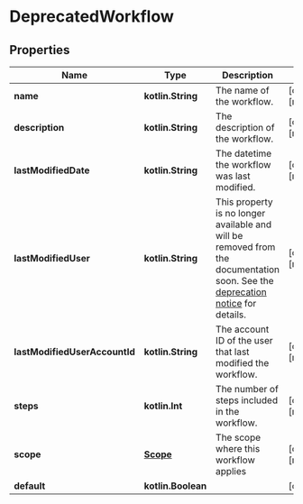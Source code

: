 
# DeprecatedWorkflow

## Properties
Name | Type | Description | Notes
------------ | ------------- | ------------- | -------------
**name** | **kotlin.String** | The name of the workflow. |  [optional] [readonly]
**description** | **kotlin.String** | The description of the workflow. |  [optional] [readonly]
**lastModifiedDate** | **kotlin.String** | The datetime the workflow was last modified. |  [optional] [readonly]
**lastModifiedUser** | **kotlin.String** | This property is no longer available and will be removed from the documentation soon. See the [deprecation notice](https://developer.atlassian.com/cloud/jira/platform/deprecation-notice-user-privacy-api-migration-guide/) for details. |  [optional] [readonly]
**lastModifiedUserAccountId** | **kotlin.String** | The account ID of the user that last modified the workflow. |  [optional] [readonly]
**steps** | **kotlin.Int** | The number of steps included in the workflow. |  [optional] [readonly]
**scope** | [**Scope**](Scope.md) | The scope where this workflow applies |  [optional] [readonly]
**default** | **kotlin.Boolean** |  |  [optional]



